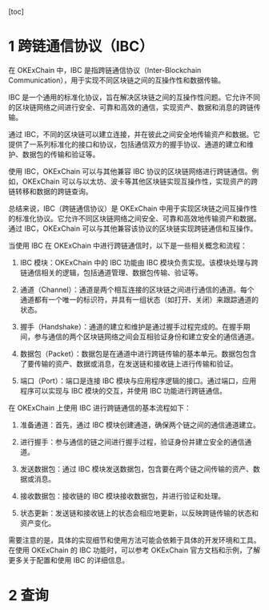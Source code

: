 [toc]

# 1 跨链通信协议（IBC）
在 OKExChain 中，IBC 是指跨链通信协议（Inter-Blockchain Communication），用于实现不同区块链之间的互操作性和数据传输。

IBC 是一个通用的标准化协议，旨在解决区块链之间的互操作性问题。它允许不同的区块链网络之间进行安全、可靠和高效的通信，实现资产、数据和消息的跨链传输。

通过 IBC，不同的区块链可以建立连接，并在彼此之间安全地传输资产和数据。它提供了一系列标准化的接口和协议，包括通信双方的握手协议、通道的建立和维护、数据包的传输和验证等。

使用 IBC，OKExChain 可以与其他兼容 IBC 协议的区块链网络进行跨链通信。例如，OKExChain 可以与以太坊、波卡等其他区块链实现互操作性，实现资产的跨链转移和数据的跨链查询。

总结来说，IBC（跨链通信协议）是 OKExChain 中用于实现区块链之间互操作性的标准化协议。它允许不同区块链网络之间安全、可靠和高效地传输资产和数据。通过 IBC，OKExChain 可以与其他兼容该协议的区块链实现跨链通信和互操作。

当使用 IBC 在 OKExChain 中进行跨链通信时，以下是一些相关概念和流程：

1. IBC 模块：OKExChain 中的 IBC 功能由 IBC 模块负责实现。该模块处理与跨链通信相关的逻辑，包括通道管理、数据包传输、验证等。

2. 通道（Channel）：通道是两个相互连接的区块链之间进行通信的通道。每个通道都有一个唯一的标识符，并具有一组状态（如打开、关闭）来跟踪通道的状态。

3. 握手（Handshake）：通道的建立和维护是通过握手过程完成的。在握手期间，参与通信的两个区块链网络之间会互相验证身份和建立安全的通信通道。

4. 数据包（Packet）：数据包是在通道中进行跨链传输的基本单元。数据包包含了要传输的资产、数据或消息，在发送链和接收链上进行传输和验证。

5. 端口（Port）：端口是连接 IBC 模块与应用程序逻辑的接口。通过端口，应用程序可以实现与 IBC 模块的交互，并使用 IBC 功能进行跨链通信。

在 OKExChain 上使用 IBC 进行跨链通信的基本流程如下：

1. 准备通道：首先，通过 IBC 模块创建通道，确保两个链之间的通信通道建立。

2. 进行握手：参与通信的链之间进行握手过程，验证身份并建立安全的通信通道。

3. 发送数据包：通过 IBC 模块发送数据包，包含要在两个链之间传输的资产、数据或消息。

4. 接收数据包：接收链的 IBC 模块接收数据包，并进行验证和处理。

5. 状态更新：发送链和接收链上的状态会相应地更新，以反映跨链传输的状态和资产变化。

需要注意的是，具体的实现细节和使用方法可能会依赖于具体的开发环境和工具。在使用 OKExChain 的 IBC 功能时，可以参考 OKExChain 官方文档和示例，了解更多关于配置和使用 IBC 的详细信息。

# 2 查询